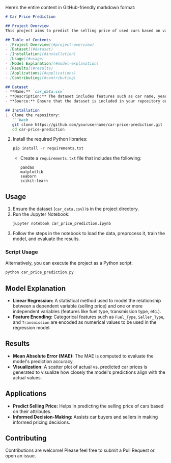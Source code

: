 Here’s the entire content in GitHub-friendly markdown format:

```markdown
# Car Price Prediction

## Project Overview
This project aims to predict the selling price of used cars based on various features such as fuel type, seller type, transmission type, and more. Using a Linear Regression model, the project helps in estimating the market value of cars, assisting both sellers and buyers in making informed decisions.

## Table of Contents
- [Project Overview](#project-overview)
- [Dataset](#dataset)
- [Installation](#installation)
- [Usage](#usage)
- [Model Explanation](#model-explanation)
- [Results](#results)
- [Applications](#applications)
- [Contributing](#contributing)

## Dataset
- **Name:** `car_data.csv`
- **Description:** The dataset includes features such as car name, year, selling price, present price, kilometers driven, fuel type, seller type, transmission type, and owner type.
- **Source:** Ensure that the dataset is included in your repository or provide instructions on how to obtain it.

## Installation
1. Clone the repository:
   ```bash
   git clone https://github.com/yourusername/car-price-prediction.git
   cd car-price-prediction
   ```
2. Install the required Python libraries:
   ```bash
   pip install -r requirements.txt
   ```
   - Create a `requirements.txt` file that includes the following:
     ```
     pandas
     matplotlib
     seaborn
     scikit-learn
     ```

## Usage
1. Ensure the dataset (`car_data.csv`) is in the project directory.
2. Run the Jupyter Notebook:
   ```bash
   jupyter notebook car_price_prediction.ipynb
   ```
3. Follow the steps in the notebook to load the data, preprocess it, train the model, and evaluate the results.

### Script Usage
Alternatively, you can execute the project as a Python script:
   ```bash
   python car_price_prediction.py
   ```

## Model Explanation
- **Linear Regression:** A statistical method used to model the relationship between a dependent variable (selling price) and one or more independent variables (features like fuel type, transmission type, etc.).
- **Feature Encoding:** Categorical features such as `Fuel_Type`, `Seller_Type`, and `Transmission` are encoded as numerical values to be used in the regression model.

## Results
- **Mean Absolute Error (MAE):** The MAE is computed to evaluate the model's prediction accuracy.
- **Visualization:** A scatter plot of actual vs. predicted car prices is generated to visualize how closely the model's predictions align with the actual values.

## Applications
- **Predict Selling Price:** Helps in predicting the selling price of cars based on their attributes.
- **Informed Decision-Making:** Assists car buyers and sellers in making informed pricing decisions.

## Contributing
Contributions are welcome! Please feel free to submit a Pull Request or open an issue.
